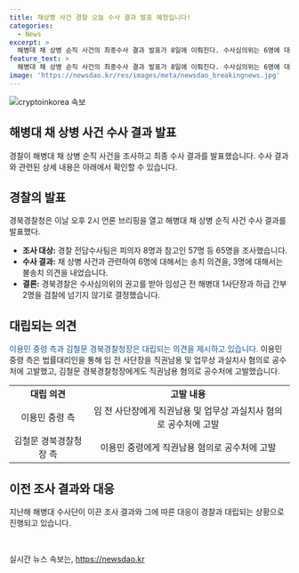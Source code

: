 ```yaml
---
title: 채상병 사건 경찰 오늘 수사 결과 발표 예정입니다!
categories:
  - News
excerpt: >
  해병대 채 상병 순직 사건의 최종수사 결과 발표가 8일에 이뤄진다. 수사심의위는 6명에 대해 송치 의견을 내고, 임성근 전 해병대 1사단장을 포함한 3명에 대해서는 불송치 의견을 내었다. 경찰은 임 전 사단장과 하급 간부 2명을 검찰에 넘기지 않기로 결정했으며, 이에 대해 이용민 중령 측은 고발하며 대립하고 있다. 또한 해병대 수사단이 경찰에 기록을 이첩하려 했으나 회수되고, 군당국과 대통령실과의 전화통화가 확인됐다.
feature_text: >
  해병대 채 상병 순직 사건의 최종수사 결과 발표가 8일에 이뤄진다. 수사심의위는 6명에 대해 송치 의견을 내고, 임성근 전 해병대 1사단장을 포함한 3명에 대해서는 불송치 의견을 내었다. 경찰은 임 전 사단장과 하급 간부 2명을 검찰에 넘기지 않기로 결정했으며, 이에 대해 이용민 중령 측은 고발하며 대립하고 있다. 또한 해병대 수사단이 경찰에 기록을 이첩하려 했으나 회수되고, 군당국과 대통령실과의 전화통화가 확인됐다.
image: 'https://newsdao.kr/res/images/meta/newsdao_breakingnews.jpg'
---
```


<p><img src="https://newsdao.kr/res/images/meta/newsdao_breakingnews.jpg" alt="cryptoinkorea 속보" /></p>

<h2 data-ke-size="size26">해병대 채 상병 사건 수사 결과 발표</h2>

<p data-ke-size="size16">경찰이 해병대 채 상병 순직 사건을 조사하고 최종 수사 결과를 발표했습니다. 수사 결과와 관련된 상세 내용은 아래에서 확인할 수 있습니다.</p>

<h2 data-ke-size="size24">경찰의 발표</h2>

<p data-ke-size="size16">경북경찰청은 이날 오후 2시 언론 브리핑을 열고 해병대 채 상병 순직 사건 수사 결과를 발표했다.</p>

<ul>
  <li><b>조사 대상:</b> 경찰 전담수사팀은 피의자 8명과 참고인 57명 등 65명을 조사했습니다.</li>
  <li><b>수사 결과:</b> 채 상병 사건과 관련하여 6명에 대해서는 송치 의견을, 3명에 대해서는 불송치 의견을 내었습니다.</li>
  <li><b>결론:</b> 경북경찰은 수사심의위의 권고를 받아 임성근 전 해병대 1사단장과 하급 간부 2명을 검찰에 넘기지 않기로 결정했습니다.</li>
</ul>

<h2 data-ke-size="size24">대립되는 의견</h2>

<p data-ke-size="size16"><span style="color: #1a5490;">이용민 중령 측과 김철문 경북경찰청장은 대립되는 의견을 제시하고 있습니다.</span> 이용민 중령 측은 법률대리인을 통해 임 전 사단장을 직권남용 및 업무상 과실치사 혐의로 공수처에 고발했고, 김철문 경북경찰청장에게도 직권남용 혐의로 공수처에 고발했습니다.</p>

<table>
  <tr>
    <td style="text-align: center; height: 17px;"><b>대립 의견</b></td>
    <td style="text-align: center; height: 17px;"><b>고발 내용</b></td>
  </tr>
  <tr>
    <td style="text-align: center; height: 17px;">이용민 중령 측</td>
    <td style="text-align: center; height: 17px;">임 전 사단장에게 직권남용 및 업무상 과실치사 혐의로 공수처에 고발</td>
  </tr>
  <tr>
    <td style="text-align: center; height: 17px;">김철문 경북경찰청장 측</td>
    <td style="text-align: center; height: 17px;">이용민 중령에게 직권남용 혐의로 공수처에 고발</td>
  </tr>
</table>

<h2 data-ke-size="size24">이전 조사 결과와 대응</h2>

<p data-ke-size="size16">지난해 해병대 수사단이 이끈 조사 결과와 그에 따른 대응이 경찰과 대립되는 상황으로 진행되고 있습니다.</p>

<p data-ke-size="size16">&nbsp;</p>
실시간 뉴스 속보는, <a href="https://newsdao.kr" rel="dofollow">https://newsdao.kr</a>


